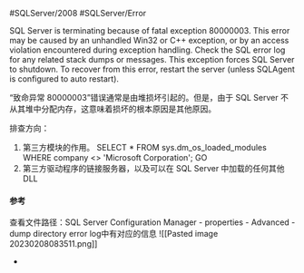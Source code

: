 #SQLServer/2008 #SQLServer/Error



SQL Server is terminating because of fatal exception 80000003. This error may be caused by an unhandled Win32 or C++ exception, or by an access violation encountered during exception handling. Check the SQL error log for any related stack dumps or messages. This exception forces SQL Server to shutdown. To recover from this error, restart the server (unless SQLAgent is configured to auto restart).



“致命异常 80000003”错误通常是由堆损坏引起的。但是，由于 SQL Server 不从其堆中分配内存，这意味着损坏的根本原因是其他原因。

排查方向：
1. 第三方模块的作用。
   SELECT * FROM sys.dm_os_loaded_modules WHERE company <> 'Microsoft Corporation';
   GO
2. 第三方驱动程序的链接服务器，以及可以在 SQL Server 中加载的任何其他 DLL



#### 参考
查看文件路径：SQL Server Configuration Manager -  properties - Advanced - dump directory
error log中有对应的信息
![[Pasted image 20230208083511.png]]


- 